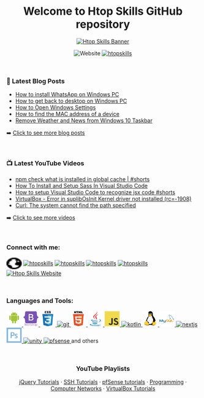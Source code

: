 <h1 align="center">Welcome to Htop Skills GitHub repository</h1>

<p align="center">
<a href="https://htopskills.com">
  <img alt="Htop Skills Banner" src="https://pbs.twimg.com/profile_banners/1051628223912706048/1586750326/1080x360">
</a>
</p>

<p align="center"> 
  <img alt="Website" src="https://img.shields.io/website?down_color=%23ff0000&down_message=DOWN&label=htopskills.com&style=for-the-badge&up_color=%232ea44f&up_message=UP&url=https%3A%2F%2Fhtopskills.com">
  <a href="https://twitter.com/htopskills" target="blank"><img src="https://img.shields.io/twitter/follow/htopskills?logo=twitter&style=for-the-badge" alt="htopskills" /></a> 
</p>

<br>

### 📕 Latest Blog Posts

<!-- BLOG-POST-LIST:START -->
- [How to install WhatsApp on Windows PC](https://htopskills.com/blog/how-to-install-whatsapp-on-windows-pc/)
- [How to get back to desktop on Windows PC](https://htopskills.com/blog/how-to-get-back-to-desktop-on-windows-pc/)
- [How to Open Windows Settings](https://htopskills.com/blog/how-to-open-windows-settings/)
- [How to find the MAC address of a device](https://htopskills.com/blog/how-to-find-the-mac-address-of-a-device/)
- [Remove Weather and News from Windows 10 Taskbar](https://htopskills.com/blog/remove-weather-and-news-from-windows-10-taskbar/)
<!-- BLOG-POST-LIST:END -->

➡️ <a href="https://htopskills.com" rel="noopener" target="_blank">Click to see more blog posts</a>

<br>

### 📺 Latest YouTube Videos

<!-- YOUTUBE:START -->
- [npm check what is installed in global cache | #shorts](https://www.youtube.com/watch?v=QBFCpOde6Uo)
- [How To Install and Setup Sass In Visual Studio Code](https://www.youtube.com/watch?v=WzWOMvf3mB8)
- [How to setup Visual Studio Code to recognize jsx code #shorts](https://www.youtube.com/watch?v=63vHuflSR7o)
- [VirtualBox - Error in suplibOsInit Kernel driver not installed &lpar;rc=-1908&rpar;](https://www.youtube.com/watch?v=CjjSoOcE244)
- [Curl: The system cannot find the path specified](https://www.youtube.com/watch?v=AEA0fGOjfMQ)
<!-- YOUTUBE:END -->

➡️ <a href="https://www.youtube.com/channel/UC05gjv4vIxwlr70ZxzZK17A?sub_confirmation=1" rel="noopener" target="_blank">Click to see more videos</a>

<br>

<!-- <h3>Find me on the internet</h3>
    <ul>
        <li>Visit my website <a href="https://htopskills.com/" rel="noopener" target="_blank">Htop Skills</a></li>
        <li>Subscribe to my <a href="https://www.youtube.com/channel/UC05gjv4vIxwlr70ZxzZK17A?sub_confirmation=1" rel="noopener" target="_blank">YouTube Channel</a></li>
        <li>Like my page on <a href="https://www.facebook.com/htopskills/" rel="noopener" target="_blank">Facebook</a></li>								
        <li>Follow me on <a href="https://twitter.com/HtopSkills" rel="noopener" target="_blank">Twitter</a></li>        
        <li>Follow me on <a href="https://www.instagram.com/htopskills" rel="noopener" target="_blank">Instagram</a></li>
    </ul> -->
    
<h3 align="left">Connect with me:</h3>
<p align="left">
<a href="https://htopskills.com" target="blank"><img align="center" src="https://raw.githubusercontent.com/iconic/open-iconic/master/svg/globe.svg" alt="Htop Skills" height="30" width="40" /></a>
<a href="https://www.youtube.com/channel/UC05gjv4vIxwlr70ZxzZK17A?sub_confirmation=1" target="blank"><img align="center" src="https://cdn.jsdelivr.net/npm/simple-icons@3.0.1/icons/youtube.svg" alt="htopskills" height="30" width="40" /></a>
<a href="https://twitter.com/htopskills" target="blank"><img align="center" src="https://cdn.jsdelivr.net/npm/simple-icons@3.0.1/icons/twitter.svg" alt="htopskills" height="30" width="40" /></a>
<a href="https://fb.com/htopskills" target="blank"><img align="center" src="https://cdn.jsdelivr.net/npm/simple-icons@3.0.1/icons/facebook.svg" alt="htopskills" height="30" width="40" /></a>
<a href="https://instagram.com/htopskills" target="blank"><img align="center" src="https://cdn.jsdelivr.net/npm/simple-icons@3.0.1/icons/instagram.svg" alt="htopskills" height="30" width="40" /></a>
<a href="https://htopskills.com/feed/" target="blank"><img align="center" src="https://cdn.jsdelivr.net/npm/simple-icons@3.0.1/icons/rss.svg" alt="Htop Skills Website" height="30" width="40" /></a>
</p>

<br>

<h3 align="left">Languages and Tools:</h3>
<p align="left"> <a href="https://www.youtube.com/playlist?list=PLvPCw2rQMJ7tnF-Obv42q9ldCxpXX0NZh" target="_blank"> <img src="https://raw.githubusercontent.com/devicons/devicon/master/icons/android/android-original-wordmark.svg" alt="android" width="40" height="40"/> </a> <a href="https://getbootstrap.com" target="_blank"> <img src="https://raw.githubusercontent.com/devicons/devicon/master/icons/bootstrap/bootstrap-plain-wordmark.svg" alt="bootstrap" width="40" height="40"/> </a> <a href="https://www.w3schools.com/css/" target="_blank"> <img src="https://raw.githubusercontent.com/devicons/devicon/master/icons/css3/css3-original-wordmark.svg" alt="css3" width="40" height="40"/> </a> <a href="https://git-scm.com/" target="_blank"> <img src="https://www.vectorlogo.zone/logos/git-scm/git-scm-icon.svg" alt="git" width="40" height="40"/> </a> <a href="https://www.w3.org/html/" target="_blank"> <img src="https://raw.githubusercontent.com/devicons/devicon/master/icons/html5/html5-original-wordmark.svg" alt="html5" width="40" height="40"/> </a> <a href="https://www.youtube.com/playlist?list=PLvPCw2rQMJ7tnF-Obv42q9ldCxpXX0NZh" target="_blank"> <img src="https://raw.githubusercontent.com/devicons/devicon/master/icons/java/java-original.svg" alt="java" width="40" height="40"/> </a> <a href="https://www.youtube.com/playlist?list=PLvPCw2rQMJ7tANo1ZqbI-WorlH5eB40zk" target="_blank"> <img src="https://raw.githubusercontent.com/devicons/devicon/master/icons/javascript/javascript-original.svg" alt="javascript" width="40" height="40"/> </a> <a href="https://kotlinlang.org" target="_blank"> <img src="https://www.vectorlogo.zone/logos/kotlinlang/kotlinlang-icon.svg" alt="kotlin" width="40" height="40"/> </a> <a href="https://www.linux.org/" target="_blank"> <img src="https://raw.githubusercontent.com/devicons/devicon/master/icons/linux/linux-original.svg" alt="linux" width="40" height="40"/> </a> <a href="https://www.mysql.com/" target="_blank"> <img src="https://raw.githubusercontent.com/devicons/devicon/master/icons/mysql/mysql-original-wordmark.svg" alt="mysql" width="40" height="40"/> </a> <a href="https://nextjs.org/" target="_blank"> <img src="https://cdn.worldvectorlogo.com/logos/nextjs-3.svg" alt="nextjs" width="40" height="40"/> </a> <a href="https://www.photoshop.com/en" target="_blank"> <img src="https://raw.githubusercontent.com/devicons/devicon/master/icons/photoshop/photoshop-line.svg" alt="photoshop" width="40" height="40"/> </a> <a href="https://unity.com/" target="_blank"> <img src="https://www.vectorlogo.zone/logos/unity3d/unity3d-icon.svg" alt="unity" width="40" height="40"/> </a> <a href="https://www.youtube.com/playlist?list=PLvPCw2rQMJ7sOsKiReH-6C70Em0UYdMwU" target="_blank"> <img src="https://raw.githubusercontent.com/simple-icons/simple-icons/master/icons/pfsense.svg" alt="pfsense" width="40" height="40"/> </a> and others </p>

<br>

<!-- <h3>YouTube Playlists<h3>
<ul>
<li><a href="https://www.youtube.com/playlist?list=PLvPCw2rQMJ7v-Q1g1S3-e8pXAOdaC12db" rel="noopener" target="_blank">jQuery Tutorials</a></li>
<li><a href="https://www.youtube.com/playlist?list=PLvPCw2rQMJ7thZfbU_9c1H00vhBSVsn_M" rel="noopener" target="_blank">SSH Tutorials</a></li>
<li><a href="https://www.youtube.com/playlist?list=PLvPCw2rQMJ7sOsKiReH-6C70Em0UYdMwU" rel="noopener" target="_blank">pfSense tutorials</a></li>
<li><a href="https://www.youtube.com/playlist?list=PLvPCw2rQMJ7v0O5IScPGR3EeNelDCUCVo" rel="noopener" target="_blank">Windows</a></li>
<li><a href="https://www.youtube.com/playlist?list=PLvPCw2rQMJ7tnF-Obv42q9ldCxpXX0NZh" rel="noopener" target="_blank">Programming</a></li>
<li><a href="https://www.youtube.com/playlist?list=PLvPCw2rQMJ7seRBAf-FJe5R7hF3mHAqmU" rel="noopener" target="_blank">Computer Networks</a></li>
<li><a href="https://www.youtube.com/playlist?list=PLvPCw2rQMJ7vMo9berPxVTDFI9F2lSuik" rel="noopener" target="_blank">VirtualBox Tutorials</a></li>
</ul> -->

<h3 align="center">YouTube Playlists</h3>

<p align="center">
  <a href="https://www.youtube.com/playlist?list=PLvPCw2rQMJ7v-Q1g1S3-e8pXAOdaC12db" rel="noopener" target="_blank">jQuery Tutorials</a>
  ·
  <a href="https://www.youtube.com/playlist?list=PLvPCw2rQMJ7thZfbU_9c1H00vhBSVsn_M" rel="noopener" target="_blank">SSH Tutorials</a>
  ·
  <a href="https://www.youtube.com/playlist?list=PLvPCw2rQMJ7sOsKiReH-6C70Em0UYdMwU" rel="noopener" target="_blank">pfSense tutorials</a>
  ·
  <a href="https://www.youtube.com/playlist?list=PLvPCw2rQMJ7tnF-Obv42q9ldCxpXX0NZh" rel="noopener" target="_blank">Programming</a>
  ·
  <a href="https://www.youtube.com/playlist?list=PLvPCw2rQMJ7seRBAf-FJe5R7hF3mHAqmU" rel="noopener" target="_blank">Computer Networks</a>
  ·
  <a href="https://www.youtube.com/playlist?list=PLvPCw2rQMJ7vMo9berPxVTDFI9F2lSuik" rel="noopener" target="_blank">VirtualBox Tutorials</a>
</p>
